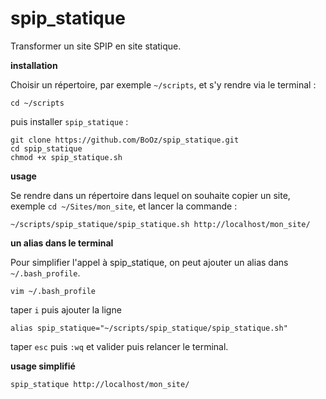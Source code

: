 # spip_statique
Transformer un site SPIP en site statique.


**installation**

Choisir un répertoire, par exemple `~/scripts`, et s'y rendre via le terminal :
```
cd ~/scripts
```
puis installer `spip_statique` :

```
git clone https://github.com/BoOz/spip_statique.git
cd spip_statique
chmod +x spip_statique.sh
```

**usage**

Se rendre dans un répertoire dans lequel on souhaite copier un site, exemple `cd ~/Sites/mon_site`, et lancer la commande :
```
~/scripts/spip_statique/spip_statique.sh http://localhost/mon_site/
```

**un alias dans le terminal**

Pour simplifier l'appel à spip_statique, on peut ajouter un alias dans `~/.bash_profile`.

```
vim ~/.bash_profile
```
taper `i` puis ajouter la ligne

```
alias spip_statique="~/scripts/spip_statique/spip_statique.sh"
```
taper `esc` puis `:wq` et valider puis relancer le terminal.

**usage simplifié**

```
spip_statique http://localhost/mon_site/
```

